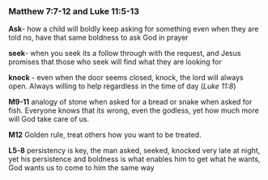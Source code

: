 ### Matthew 7:7-12 and Luke 11:5-13

**Ask**- how a child will boldly keep asking for something even when they are told no, have that same boldness to ask God in prayer

**seek**- when you seek its a follow through with the request, and Jesus promises that those who seek will find what they are looking for

**knock** - even when the door seems closed, knock, the lord will always open. Always willing to help regardless in the time of day (*Luke 11:8*)

**M9-11** analogy of stone when asked for a bread or snake when asked for fish. Everyone knows that its wrong, even the godless, yet how much more will God take care of us.

**M12** Golden rule, treat others how you want to be treated. 

**L5-8** persistency is key, the man asked, seeked, knocked very late at night, yet his persistence and boldness is what enables him to get what he wants, God wants us to come to him the same way


